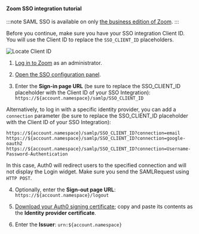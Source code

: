 #### Zoom SSO integration tutorial

:::note
SAML SSO is available on only [the business edition of Zoom](http://zoom.us/pricing).
:::

Before you continue, make sure you have your SSO integration Client ID. You will use the Client ID to replace the `SSO_CLIENT_ID` placeholders.

![Locate Client ID](https://auth0.com/docs/media/articles/dashboard/sso-integrations/settings-tutorial-clientid-zoom.png)

1. [Log in to Zoom](https://zoom.us/) as an administrator.

2. [Open the SSO configuration panel](https://zoom.us/account/sso).

3. Enter the **Sign-in page URL** (be sure to replace the SSO_CLIENT_ID placeholder with the Client ID of your SSO Integration):
`https://${account.namespace}/samlp/SSO_CLIENT_ID`

Alternatively, to log in with a specific identity provider, you can add a `connection` parameter (be sure to replace the SSO_CLIENT_ID placeholder with the Client ID of your SSO Integration):

```text
https://${account.namespace}/samlp/SSO_CLIENT_ID?connection=email
https://${account.namespace}/samlp/SSO_CLIENT_ID?connection=google-oauth2
https://${account.namespace}/samlp/SSO_CLIENT_ID?connection=Username-Password-Authentication
```

In this case, Auth0 will redirect users to the specified connection and will not display the Login widget. Make sure you send the SAMLRequest using `HTTP POST`.

4. Optionally, enter the **Sign-out page URL**:
`https://${account.namespace}/logout`

5. [Download your Auth0 signing certificate](https://${account.namespace}/pem); copy and paste its contents as the **Identity provider certificate**.

6. Enter the **Issuer**:
`urn:${account.namespace}`
